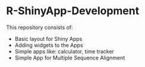 # R-ShinyApp-Development
This repository consists of:
- Basic layout for Shiny Apps
- Adding widgets to the Apps
- Simple apps like: calculator, time tracker
- Simple App for Multiple Sequence Alignment 
  
